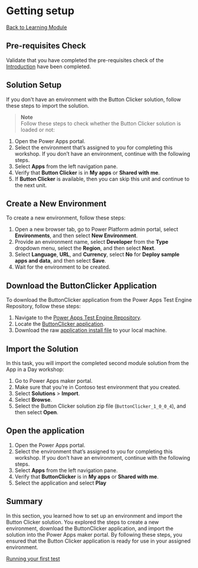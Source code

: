 # Getting setup

<a href="/powerfuldev-testing/learning/" class="btn">Back to Learning Module</a>

## Pre-requisites Check

Validate that you have completed the pre-requisites check of the [Introduction](01-introduction.md) have been completed.

## Solution Setup

If you don't have an environment with the Button Clicker solution, follow these steps to import the solution.

> **Note**  
> Follow these steps to check whether the Button Clicker solution is loaded or not:

1. Open the Power Apps portal.
2. Select the environment that’s assigned to you for completing this workshop. If you don’t have an environment, continue with the following steps.
3. Select **Apps** from the left navigation pane.
4. Verify that **Button Clicker** is in **My apps** or **Shared with me**.
5. If **Button Clicker** is available, then you can skip this unit and continue to the next unit.

## Create a New Environment

To create a new environment, follow these steps:

1. Open a new browser tab, go to Power Platform admin portal, select **Environments**, and then select **New Environment**.
2. Provide an environment name, select **Developer** from the **Type** dropdown menu, select the **Region**, and then select **Next**.
3. Select **Language**, **URL**, and **Currency**, select **No** for **Deploy sample apps and data**, and then select **Save**.
4. Wait for the environment to be created.

## Download the ButtonClicker Application

To download the ButtonClicker application from the Power Apps Test Engine Repository, follow these steps:

1. Navigate to the [Power Apps Test Engine Repository](https://github.com/microsoft/PowerApps-TestEngine).
2. Locate the [ButtonClicker application](https://github.com/microsoft/PowerApps-TestEngine/tree/main/samples/buttonclicker).
3. Download the raw [application install file](https://github.com/microsoft/PowerApps-TestEngine/blob/main/samples/buttonclicker/ButtonClicker_1_0_0_4.zip) to your local machine.

## Import the Solution

In this task, you will import the completed second module solution from the App in a Day workshop:

1. Go to Power Apps maker portal.
2. Make sure that you’re in Contoso test environment that you created.
3. Select **Solutions** > **Import**.
4. Select **Browse**.
5. Select the Button Clicker solution zip file (`ButtonClicker_1_0_0_4`), and then select **Open**.

## Open the application

1. Open the Power Apps portal.
2. Select the environment that’s assigned to you for completing this workshop. If you don’t have an environment, continue with the following steps.
3. Select **Apps** from the left navigation pane.
4. Verify that **ButtonClicker** is in **My apps** or **Shared with me**.
5. Select the application and select **Play**

## Summary

In this section, you learned how to set up an environment and import the Button Clicker solution. You explored the steps to create a new environment, download the ButtonClicker application, and import the solution into the Power Apps maker portal. By following these steps, you ensured that the Button Clicker application is ready for use in your assigned environment.

<a href="/powerfuldev-testing/learning/03-running-your-first-test" class="btn btn--primary">Running your first test</a>